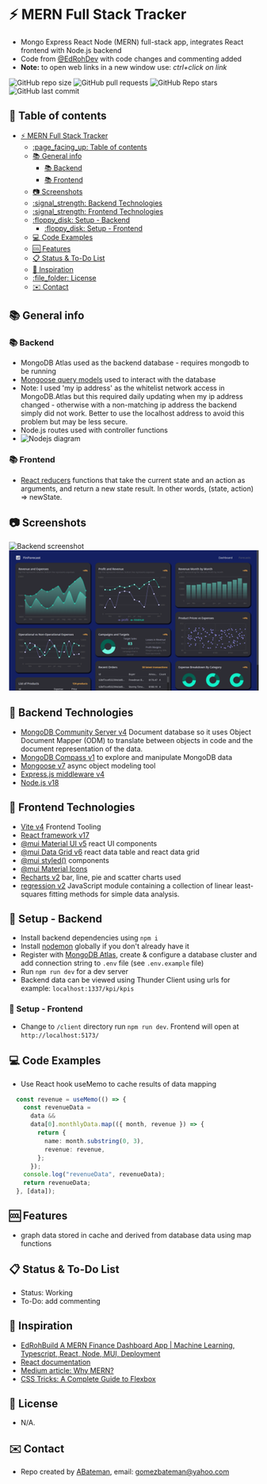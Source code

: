 # :zap: MERN Full Stack Tracker

* Mongo Express React Node (MERN) full-stack app, integrates React frontend with Node.js backend
* Code from [@EdRohDev](https://www.youtube.com/@EdRohDev) with code changes and commenting added
* **Note:** to open web links in a new window use: _ctrl+click on link_

![GitHub repo size](https://img.shields.io/github/repo-size/AndrewJBateman/mern-stack-data?style=plastic)
![GitHub pull requests](https://img.shields.io/github/issues-pr/AndrewJBateman/mern-stack-data?style=plastic)
![GitHub Repo stars](https://img.shields.io/github/stars/AndrewJBateman/mern-stack-data?style=plastic)
![GitHub last commit](https://img.shields.io/github/last-commit/AndrewJBateman/mern-stack-data?style=plastic)

## :page_facing_up: Table of contents

* [:zap: MERN Full Stack Tracker](#zap-mern-full-stack-tracker)
  * [:page\_facing\_up: Table of contents](#page_facing_up-table-of-contents)
  * [:books: General info](#books-general-info)
    * [:books: Backend](#books-backend)
    * [:books: Frontend](#books-frontend)
  * [:camera: Screenshots](#camera-screenshots)
  * [:signal\_strength: Backend Technologies](#signal_strength-backend-technologies)
  * [:signal\_strength: Frontend Technologies](#signal_strength-frontend-technologies)
  * [:floppy\_disk: Setup - Backend](#floppy_disk-setup---backend)
    * [:floppy\_disk: Setup - Frontend](#floppy_disk-setup---frontend)
  * [:computer: Code Examples](#computer-code-examples)
  * [:cool: Features](#cool-features)
  * [:clipboard: Status \& To-Do List](#clipboard-status--to-do-list)
  * [:clap: Inspiration](#clap-inspiration)
  * [:file\_folder: License](#file_folder-license)
  * [:envelope: Contact](#envelope-contact)

## :books: General info

### :books: Backend

* MongoDB Atlas used as the backend database - requires mongodb to be running
* [Mongoose query models](https://mongoosejs.com/docs/queries.html) used to interact with the database
* Note: I used 'my ip address' as the whitelist network access in MongoDB.Atlas but this required daily updating when my ip address changed - otherwise with a non-matching ip address the backend simply did not work. Better to use the localhost address to avoid this problem but may be less secure.
* Node.js routes used with controller functions
* ![Nodejs diagram](./img/diagram.png)

### :books: Frontend

* [React reducers](https://reactjs.org/docs/hooks-reference.html) functions that take the current state and an action as arguments, and return a new state result. In other words, (state, action) => newState.

## :camera: Screenshots

![Backend screenshot](./imgs/mongodb.png)
![Frontend screenshot](./imgs/charts.png)

## :signal_strength: Backend Technologies

* [MongoDB Community Server v4](https://www.mongodb.com/download-center/community) Document database so it uses Object Document Mapper (ODM) to translate between objects in code and the document representation of the data.
* [MongoDB Compass v1](https://www.mongodb.com/es/products/compass) to explore and manipulate MongoDB data
* [Mongoose v7](https://www.npmjs.com/package/mongoose) async object modeling tool
* [Express.js middleware v4](https://expressjs.com/)
* [Node.js v18](https://nodejs.org/es/)

## :signal_strength: Frontend Technologies

* [Vite v4](https://vitejs.dev/) Frontend Tooling
* [React framework v17](https://reactjs.org/)
* [@mui Material UI v5](https://mui.com/material-ui/getting-started/overview/) react UI components
* [@mui Data Grid v6](https://mui.com/x/api/data-grid/data-grid/) react data table and react data grid
* [@mui styled()](https://mui.com/system/styled/) components
* [@mui Material Icons](https://mui.com/material-ui/material-icons/)
* [Recharts v2](https://recharts.org/en-US/) bar, line, pie and scatter charts used
* [regression v2](https://www.npmjs.com/package/regression) JavaScript module containing a collection of linear least-squares fitting methods for simple data analysis.

## :floppy_disk: Setup - Backend

* Install backend dependencies using `npm i`
* Install [nodemon](https://www.npmjs.com/package/nodemon) globally if you don't already have it
* Register with [MongoDB Atlas](www.mongodb.com), create & configure a database cluster and add connection string to `.env` file (see `.env.example` file)
* Run `npm run dev` for a dev server
* Backend data can be viewed using Thunder Client using urls for example: `localhost:1337/kpi/kpis`

### :floppy_disk: Setup - Frontend

* Change to `/client` directory run `npm run dev`. Frontend will open at `http://localhost:5173/`

## :computer: Code Examples

* Use React hook useMemo to cache results of data mapping

```typescript
  const revenue = useMemo(() => {
    const revenueData =
      data &&
      data[0].monthlyData.map(({ month, revenue }) => {
        return {
          name: month.substring(0, 3),
          revenue: revenue,
        };
      });
    console.log("revenueData", revenueData);
    return revenueData;
  }, [data]);
```

## :cool: Features

* graph data stored in cache and derived from database data using map functions

## :clipboard: Status & To-Do List

* Status: Working
* To-Do: add commenting

## :clap: Inspiration

* [EdRohBuild A MERN Finance Dashboard App | Machine Learning, Typescript, React, Node, MUI, Deployment](https://www.youtube.com/watch?v=uoJ0Tv-BFcQ&t=16s)
* [React documentation](https://reactjs.org/docs/getting-started.html)
* [Medium article: Why MERN?](https://medium.com/geekculture/why-mern-a125cca5ab0e)
* [CSS Tricks: A Complete Guide to Flexbox](https://css-tricks.com/snippets/css/a-guide-to-flexbox/)

## :file_folder: License

* N/A.

## :envelope: Contact

* Repo created by [ABateman](https://github.com/AndrewJBateman), email: gomezbateman@yahoo.com
